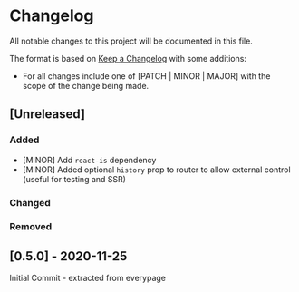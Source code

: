 # Changelog

All notable changes to this project will be documented in this file.

The format is based on [Keep a Changelog](https://keepachangelog.com/en/1.0.0/) with some additions:
- For all changes include one of [PATCH | MINOR | MAJOR] with the scope of the change being made.

## [Unreleased]

### Added
- [MINOR] Add `react-is` dependency
- [MINOR] Added optional `history` prop to router to allow external control (useful for testing and SSR)

### Changed

### Removed

## [0.5.0] - 2020-11-25

Initial Commit - extracted from everypage
